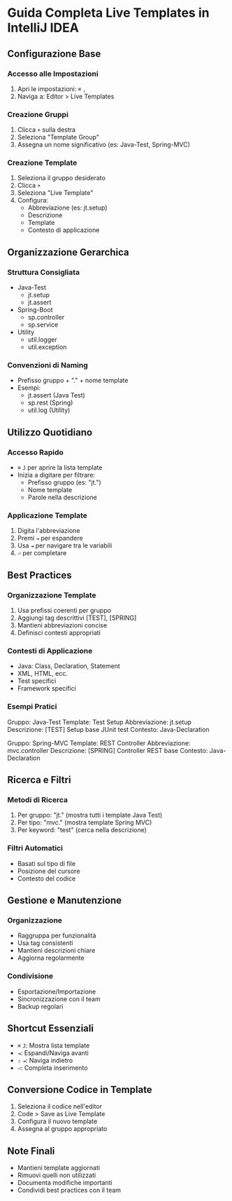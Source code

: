 # Guida Completa Live Templates in IntelliJ IDEA

## Configurazione Base

### Accesso alle Impostazioni
1. Apri le impostazioni: `⌘` `,`
2. Naviga a: Editor > Live Templates

### Creazione Gruppi
1. Clicca `+` sulla destra
2. Seleziona "Template Group"
3. Assegna un nome significativo (es: Java-Test, Spring-MVC)

### Creazione Template
1. Seleziona il gruppo desiderato
2. Clicca `+`
3. Seleziona "Live Template"
4. Configura:
    - Abbreviazione (es: jt.setup)
    - Descrizione
    - Template
    - Contesto di applicazione

## Organizzazione Gerarchica

### Struttura Consigliata
- Java-Test
    - jt.setup
    - jt.assert
- Spring-Boot
    - sp.controller
    - sp.service
- Utility
    - util.logger
    - util.exception

### Convenzioni di Naming
- Prefisso gruppo + "." + nome template
- Esempi:
    - jt.assert    (Java Test)
    - sp.rest      (Spring)
    - util.log     (Utility)

## Utilizzo Quotidiano

### Accesso Rapido
- `⌘` `J` per aprire la lista template
- Inizia a digitare per filtrare:
    - Prefisso gruppo (es: "jt.")
    - Nome template
    - Parole nella descrizione

### Applicazione Template
1. Digita l'abbreviazione
2. Premi `⇥` per espandere
3. Usa `⇥` per navigare tra le variabili
4. `⏎` per completare

## Best Practices

### Organizzazione Template
1. Usa prefissi coerenti per gruppo
2. Aggiungi tag descrittivi [TEST], [SPRING]
3. Mantieni abbreviazioni concise
4. Definisci contesti appropriati

### Contesti di Applicazione
- Java: Class, Declaration, Statement
- XML, HTML, ecc.
- Test specifici
- Framework specifici

### Esempi Pratici
Gruppo: Java-Test
Template: Test Setup
Abbreviazione: jt.setup
Descrizione: [TEST] Setup base JUnit test
Contesto: Java-Declaration

Gruppo: Spring-MVC
Template: REST Controller
Abbreviazione: mvc.controller
Descrizione: [SPRING] Controller REST base
Contesto: Java-Declaration

## Ricerca e Filtri

### Metodi di Ricerca
1. Per gruppo: "jt." (mostra tutti i template Java Test)
2. Per tipo: "mvc." (mostra template Spring MVC)
3. Per keyword: "test" (cerca nella descrizione)

### Filtri Automatici
- Basati sul tipo di file
- Posizione del cursore
- Contesto del codice

## Gestione e Manutenzione

### Organizzazione
- Raggruppa per funzionalità
- Usa tag consistenti
- Mantieni descrizioni chiare
- Aggiorna regolarmente

### Condivisione
- Esportazione/Importazione
- Sincronizzazione con il team
- Backup regolari

## Shortcut Essenziali
- `⌘` `J`: Mostra lista template
- `⇥`: Espandi/Naviga avanti
- `⇧` `⇥`: Naviga indietro
- `⏎`: Completa inserimento

## Conversione Codice in Template
1. Seleziona il codice nell'editor
2. Code > Save as Live Template
3. Configura il nuovo template
4. Assegna al gruppo appropriato

## Note Finali
- Mantieni template aggiornati
- Rimuovi quelli non utilizzati
- Documenta modifiche importanti
- Condividi best practices con il team